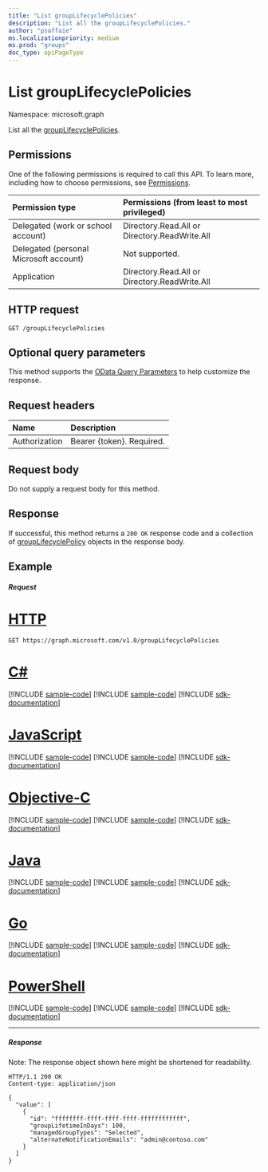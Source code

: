 ```yaml
---
title: "List groupLifecyclePolicies"
description: "List all the groupLifecyclePolicies."
author: "psaffaie"
ms.localizationpriority: medium
ms.prod: "groups"
doc_type: apiPageType
---
```


# List groupLifecyclePolicies

Namespace: microsoft.graph

List all the [groupLifecyclePolicies](../resources/grouplifecyclepolicy.md).

## Permissions

One of the following permissions is required to call this API. To learn more, including how to choose permissions, see [Permissions](/graph/permissions-reference).

| Permission type                        | Permissions (from least to most privileged)   |
| :------------------------------------- | :-------------------------------------------- |
| Delegated (work or school account)     | Directory.Read.All or Directory.ReadWrite.All |
| Delegated (personal Microsoft account) | Not supported.                                |
| Application                            | Directory.Read.All or Directory.ReadWrite.All |

## HTTP request

<!-- { "blockType": "ignored" } -->

```http
GET /groupLifecyclePolicies
```

## Optional query parameters

This method supports the [OData Query Parameters](/graph/query-parameters) to help customize the response.

## Request headers

| Name          | Description               |
| :------------ | :------------------------ |
| Authorization | Bearer {token}. Required. |

## Request body

Do not supply a request body for this method.

## Response

If successful, this method returns a `200 OK` response code and a collection of [groupLifecyclePolicy](../resources/grouplifecyclepolicy.md) objects in the response body.

## Example

##### Request

# [HTTP](#tab/http)

<!-- {
  "blockType": "request",
  "name": "get_grouplifecyclepolicy_2"
}-->

```msgraph-interactive
GET https://graph.microsoft.com/v1.0/groupLifecyclePolicies
```

# [C#](#tab/csharp)
[!INCLUDE [sample-code](../includes/snippets/csharp/get-grouplifecyclepolicy-2-csharp-snippets.md)]
[!INCLUDE [sample-code](../includes/snippets/csharp/get-grouplifecyclepolicy-2-csharp-snippets.md)]
[!INCLUDE [sdk-documentation](../includes/snippets/snippets-sdk-documentation-link.md)]

# [JavaScript](#tab/javascript)
[!INCLUDE [sample-code](../includes/snippets/javascript/get-grouplifecyclepolicy-2-javascript-snippets.md)]
[!INCLUDE [sample-code](../includes/snippets/javascript/get-grouplifecyclepolicy-2-javascript-snippets.md)]
[!INCLUDE [sdk-documentation](../includes/snippets/snippets-sdk-documentation-link.md)]

# [Objective-C](#tab/objc)
[!INCLUDE [sample-code](../includes/snippets/objc/get-grouplifecyclepolicy-2-objc-snippets.md)]
[!INCLUDE [sample-code](../includes/snippets/objc/get-grouplifecyclepolicy-2-objc-snippets.md)]
[!INCLUDE [sdk-documentation](../includes/snippets/snippets-sdk-documentation-link.md)]

# [Java](#tab/java)
[!INCLUDE [sample-code](../includes/snippets/java/get-grouplifecyclepolicy-2-java-snippets.md)]
[!INCLUDE [sample-code](../includes/snippets/java/get-grouplifecyclepolicy-2-java-snippets.md)]
[!INCLUDE [sdk-documentation](../includes/snippets/snippets-sdk-documentation-link.md)]

# [Go](#tab/go)
[!INCLUDE [sample-code](../includes/snippets/go/get-grouplifecyclepolicy-2-go-snippets.md)]
[!INCLUDE [sample-code](../includes/snippets/go/get-grouplifecyclepolicy-2-go-snippets.md)]
[!INCLUDE [sdk-documentation](../includes/snippets/snippets-sdk-documentation-link.md)]

# [PowerShell](#tab/powershell)
[!INCLUDE [sample-code](../includes/snippets/powershell/get-grouplifecyclepolicy-2-powershell-snippets.md)]
[!INCLUDE [sample-code](../includes/snippets/powershell/get-grouplifecyclepolicy-2-powershell-snippets.md)]
[!INCLUDE [sdk-documentation](../includes/snippets/snippets-sdk-documentation-link.md)]

---

##### Response

Note: The response object shown here might be shortened for readability.

<!-- {
  "blockType": "response",
  "truncated": true,
  "@odata.type": "microsoft.graph.groupLifecyclePolicy",
  "isCollection": true
} -->

```http
HTTP/1.1 200 OK
Content-type: application/json

{
  "value": [
    {
      "id": "ffffffff-ffff-ffff-ffff-ffffffffffff",
      "groupLifetimeInDays": 100,
      "managedGroupTypes": "Selected",
      "alternateNotificationEmails": "admin@contoso.com"
    }
  ]
}
```

<!-- uuid: 8fcb5dbc-d5aa-4681-8e31-b001d5168d79
2015-10-25 14:57:30 UTC -->
<!-- {
  "type": "#page.annotation",
  "description": "List groupLifecyclePolicies",
  "keywords": "",
  "section": "documentation",
  "tocPath": "",
  "suppressions": [
  ]
}-->
